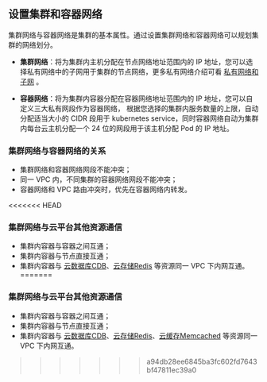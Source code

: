 ## 设置集群和容器网络

集群网络与容器网络是集群的基本属性。通过设置集群网络和容器网络可以规划集群的网络划分。

- **集群网络**：将为集群内主机分配在节点网络地址范围内的 IP 地址，您可以选择私有网络中的子网用于集群的节点网络，更多私有网络介绍可看 [私有网络和子网](/doc/product/215/4927) 。

- **容器网络**：将为集群内容器分配在容器网络地址范围内的 IP 地址，您可以自定义三大私有网段作为容器网络， 根据您选择的集群内服务数量的上限，自动分配适当大小的 CIDR 段用于 kubernetes service，同时容器网络自动为集群内每台云主机分配一个 24 位的网段用于该主机分配 Pod 的 IP 地址。

### 集群网络与容器网络的关系

- 集群网络和容器网络网段不能冲突；
- 同一 VPC 内，不同集群的容器网络网段不能冲突；
- 容器网络和 VPC 路由冲突时，优先在容器网络内转发。

<<<<<<< HEAD
### 集群网络与云平台其他资源通信
- 集群内容器与容器之间互通；
- 集群内容器与节点直接互通；
- 集群内容器与 [云数据库CDB](http://tce.fsphere.cn/product/cdb-overview)、[云存储Redis](/doc/product/239/3205) 等资源同一 VPC 下内网互通。
=======
### 集群网络与云平台其他资源通信
- 集群内容器与容器之间互通；
- 集群内容器与节点直接互通；
- 集群内容器与 [云数据库CDB](http://tce.fsphere.cn/product/cdb-overview)、[云存储Redis](/doc/product/239/3205)、[云缓存Memcached](/doc/product/241/7489) 等资源同一 VPC 下内网互通。
>>>>>>> a94db28ee6845ba3fc602fd7643bf47811ec39a0


